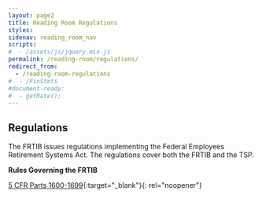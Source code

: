 ```yaml
---
layout: page2
title: Reading Room Regulations
styles:
sidenav: reading_room_nav
scripts:
#  - /assets/js/jquery.min.js
permalink: /reading-room/regulations/
redirect_from:
  - /reading-room-regulations
#  - /FinStmts
#document-ready:
#  - getRate();
---
```


## Regulations

The FRTIB issues regulations implementing the Federal Employees Retirement Systems Act.  The regulations cover both the FRTIB and the TSP.

**Rules Governing the FRTIB**

[5 CFR Parts 1600-1699](https://www.ecfr.gov/cgi-bin/text-idx?SID=9a98bd8e62418728f9c75e1aaa8ef849&mc=true&tpl=/ecfrbrowse/Title05/5chapterVI.tpl){:target="_blank"}{: rel="noopener"}

<!-- CONTENT END -->
